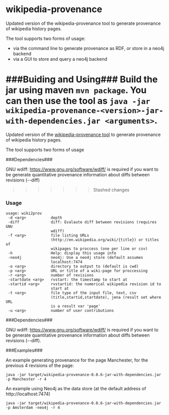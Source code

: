 wikipedia-provenance
====================

Updated version of the wikipedia-provenance tool to generate provenance of wikipedia history pages.

The tool supports two forms of usage:

  - via the command line to generate provenance as RDF, or store in a neo4j backend
  - via a GUI to store and query a neo4j backend


###Buiding and Using###
Build the jar using maven `mvn package`. You can then use the tool as `java -jar wikipedia-provenance-<version>-jar-with-dependencies.jar <arguments>`.
=======
Updated version of the [wikipedia-provenance tool](http://github.com/paolomissier/wikipedia-provenance) to generate provenance of wikipedia history pages.

The tool supports two forms of usage

###Dependencies###

GNU wdiff: https://www.gnu.org/software/wdiff/ is required if you want to be generate quantitative provenance information about diffs between revisions (--diff)

>>>>>>> Stashed changes

### Usage ###
```
usage: wiki2prov
 -d <arg>           depth
 -diff              diff: Evalaute diff between revisions (requires GNU
                    wdiff)
 -f <arg>           file listing URLs
                    (http://en.wikipedia.org/wiki/{title}) or titles of
                    wikipages to proccess (one per line or csv)
 -h                 Help: display this usage info
 -neo4j             neo4j: Use a neo4j store (default assumes
                    localhost:7474
 -o <arg>           directory to output to (default is cwd)
 -p <arg>           URL or title of a wiki-page for proccessing
 -r <arg>           number of revisions
 -startdate <arg>   rvstart: the timestamp to start at
 -startid <arg>     rvstartid: the numerical wikipedia revision id to
                    start at
 -t <arg>           file type of the input file, text, csv
                    (title,startid,startdate), jena (result set where URL
                    is a result var 'page'
 -u <arg>           number of user contributions
```


###Dependencies###

GNU wdiff: https://www.gnu.org/software/wdiff/ is required if you want to be generate quantitative provenance information about diffs between revisions (--diff).



###Examples###

An example generating provenance for the page Manchester, for the previous 4 revisions of the page:
```
java -jar target/wikipedia-provenance-0.0.6-jar-with-dependencies.jar -p Manchester -r 4
```


An example using Neo4j as the data store (at the default address of http://localhost:7474)
```
java -jar target/wikipedia-provenance-0.0.6-jar-with-dependencies.jar -p Amsterdam -neo4j -r 4
```
